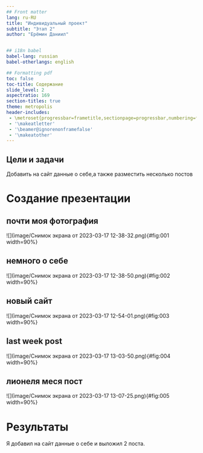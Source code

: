 ```yaml
---
## Front matter
lang: ru-RU
title: "Индивидуальный проект"
subtitle: "Этап 2"
author: "Ерёмин Даниил"


## i18n babel
babel-lang: russian
babel-otherlangs: english

## Formatting pdf
toc: false
toc-title: Содержание
slide_level: 2
aspectratio: 169
section-titles: true
theme: metropolis
header-includes:
 - \metroset{progressbar=frametitle,sectionpage=progressbar,numbering=fraction}
 - '\makeatletter'
 - '\beamer@ignorenonframefalse'
 - '\makeatother'
---
```


## Цели и задачи

Добавить на сайт данные о себе,а также разместить несколько постов


# Создание презентации

## почти моя фотография

![](image/Снимок экрана от 2023-03-17 12-38-32.png){#fig:001 width=90%}

## немного о себе

![](image/Снимок экрана от 2023-03-17 12-38-50.png){#fig:002 width=90%}

## новый сайт

![](image/Снимок экрана от 2023-03-17 12-54-01.png){#fig:003 width=90%}

## last week post

![](image/Снимок экрана от 2023-03-17 13-03-50.png){#fig:004 width=90%}

## лионеля меся пост

![](image/Снимок экрана от 2023-03-17 13-07-25.png){#fig:005 width=90%}

# Результаты

Я добавил на сайт данные о себе и выложил 2 поста.

